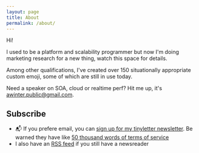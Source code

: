 ```yaml
---
layout: page
title: About
permalink: /about/
---
```


Hi!

I used to be a platform and scalability programmer but now I'm doing marketing research for a new thing, watch this space for details.

Among other qualifications, I've created over 150 situationally appropriate custom emoji, some of which are still in use today.

Need a speaker on SOA, cloud or realtime perf? Hit me up, it's awinter.public@gmail.com.

## Subscribe

* 📬 If you prefere email, you can [sign up for my tinyletter newsletter](https://tinyletter.com/abe-winter). Be warned they have like [50 thousand words of terms of service](/tos/2020/04/04/tos-mailchimp.html)
* I also have an [RSS feed](/feed.xml) if you still have a newsreader

